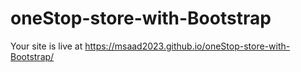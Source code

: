 # oneStop-store-with-Bootstrap

Your site is live at https://msaad2023.github.io/oneStop-store-with-Bootstrap/
